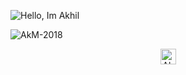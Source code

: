 ![Hello, Im Akhil](https://user-images.githubusercontent.com/50191787/88482812-4a26a980-cf81-11ea-9985-07c4668bee5d.png)

<p align="left">
<img src="https://github-readme-stats.vercel.app/api?username=AkM-2018&show_icons=true&theme=dark" alt="AkM-2018"/>
</p>

<p align="center">
<a href="https://www.linkedin.com/in/akhil-manoj-5b908b1a0/">	
  <img align="center" alt="Akhil Manoj | LinkdeIn" width="25px" height="25" src="https://cdn.jsdelivr.net/npm/simple-icons@v3/icons/linkedin.svg" />	
</a>
  

  
<!---[![Top Langs](https://github-readme-stats.vercel.app/api/top-langs/?username=AkM-2018)](https://github.com/AkM-2018/github-readme-stats)
![Hits](https://komarev.com/ghpvc/?username=AkM-2018)
